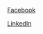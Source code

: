 [Facebook](https://www.facebook.com/BenWhite.Whiteyy/)

[LinkedIn](https://www.linkedin.com/in/ben-white-3836981a7/)
